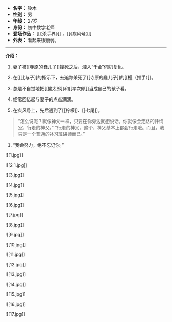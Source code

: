 
- **名字：** 铃木
- **性别：** 男
- **年龄：** 27岁
- **身份：** 初中数学老师
- **登场作品：** [[《杀手界》]] ，[[《疾风号》]]
- **外表：** 看起来很瘦弱。

---

**介绍：**

1. 妻子被[[寺原的蠢儿子]]撞死之后，潜入“千金”伺机复仇。

2. 在[[比与子]]的指示下，去追踪杀死了[[寺原的蠢儿子]]的[[槿（推手）]]。

3. 总是不自觉地把[[健太郎]]和[[孝次郎]]当成自己的孩子看。

4. 经常回忆起与妻子的点点滴滴。

5. 在疾风号上，先后遇到了[[柠檬]]、[[七尾]]。

> “怎么说呢？就像神父一样，只要在你旁边就想说话。你就像会走路的忏悔室，行走的神父。”
> “行走的神父，这个，神父基本上都会行走哦。而且，我只是一个普通的补习班讲师而已。”

1. “我会努力，绝不忘记你。”

![[1.jpg]]

![[2 1.jpg]]

![[3.jpg]]

![[4.jpg]]

![[5.jpg]]

![[6.jpg]]

![[7.jpg]]

![[8.jpg]]

![[9.jpg]]

![[10.jpg]]

![[11.jpg]]

![[12.jpg]]

![[13.jpg]]

![[14.jpg]]

![[15.jpg]]

![[16.jpg]]

![[17.jpg]]
